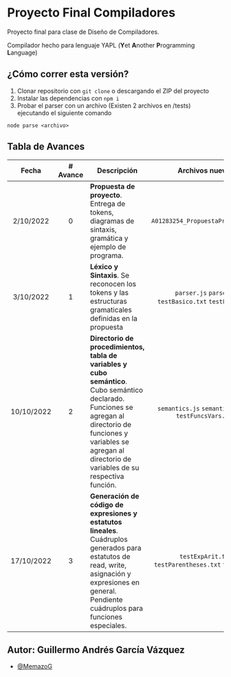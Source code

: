 # Proyecto Final Compiladores

Proyecto final para clase de Diseño de Compiladores.

Compilador hecho para lenguaje YAPL (**Y**et **A**nother **P**rogramming **L**anguage)

## ¿Cómo correr esta versión?
1. Clonar repositorio con `git clone` o descargando el ZIP del proyecto
2. Instalar las dependencias con `npm i`
3. Probar el parser con un archivo (Existen 2 archivos en /tests) ejecutando el siguiente comando
```
node parse <archivo>
```

## Tabla de Avances

| Fecha  | # Avance | Descripción | Archivos nuevos | Archivos modificados |
| :------: | :--------: | ----------- | :---------------: | :--------------------: |
| 2/10/2022| 0 | **Propuesta de proyecto**. Entrega de tokens, diagramas de sintaxis, gramática y ejemplo de programa. | `A01283254_PropuestaProyecto.pdf` | - |
| 3/10/2022 | 1 | **Léxico y Sintaxis**. Se reconocen los tokens y las estructuras gramaticales definidas en la propuesta | `parser.js` `parse.js` `testBasico.txt` `testError.txt` | - |
| 10/10/2022 | 2 | **Directorio de procedimientos, tabla de variables y cubo semántico**. Cubo semántico declarado. Funciones se agregan al directorio de funciones y variables se agregan al directorio de variables de su respectiva función. | `semantics.js` `semanticCube.js` `testFuncsVars.txt` | `parser.js` `parse.js` |
| 17/10/2022 | 3 | **Generación de código de expresiones y estatutos lineales**. Cuádruplos generados para estatutos de read, write, asignación y expresiones en general. Pendiente cuádruplos para funciones especiales. | `testExpArit.txt` `testParentheses.txt` `testIf.txt` | `parser.js` `semanticCube.js` `semantics.js` |

## Autor: Guillermo Andrés García Vázquez
- [@MemazoG](https://github.com/MemazoG)